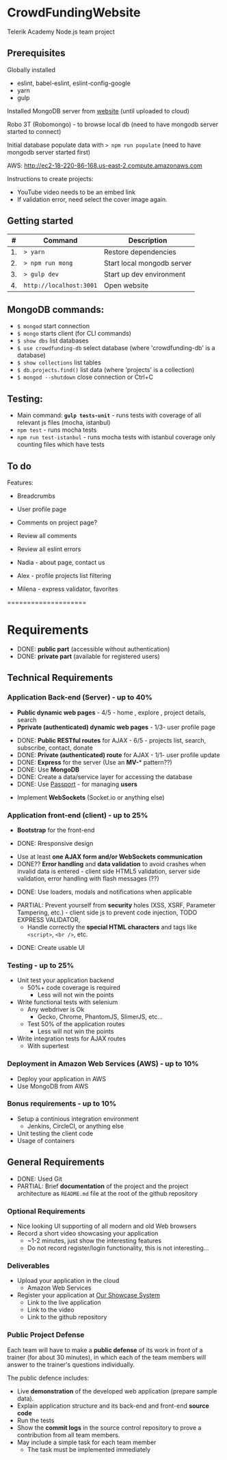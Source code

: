 # CrowdFundingWebsite
Telerik Academy Node.js team project

## Prerequisites

Globally installed 
- eslint, babel-eslint, eslint-config-google
- yarn
- gulp

Installed MongoDB server from [website](https://www.mongodb.com/) (until uploaded to cloud)

Robo 3T (Robomongo) - to browse local db (need to have mongodb server started to connect)

Initial database populate data with `> npm run populate` (need to have mongodb server started first)


AWS: 
http://ec2-18-220-86-168.us-east-2.compute.amazonaws.com

Instructions to create projects:
- YouTube video needs to be an embed link
- If validation error, need select the cover image again.

## Getting started
| #   | Command                 | Description                |
| --- | ----------------------- | -------------------------- |
| 1.  | `> yarn`                | Restore dependencies       |
| 2.  | `> npm run mong`        | Start local mongodb server |
| 3.  | `> gulp dev`            | Start up dev environment   |
| 4.  | `http://localhost:3001` | Open website               |

## MongoDB commands:
- `$ mongod` start connection
- `$ mongo` starts client (for CLI commands)
- `$ show dbs` list databases
- `$ use crowdfunding-db` select database (where 'crowdfunding-db' is a database)
- `$ show collections` list tables
- `$ db.projects.find()` list data (where 'projects' is a collection)
- `$ mongod --shutdown` close connection or Ctrl+C

## Testing:
- Main command: **`gulp tests-unit`** - runs tests with coverage of all relevant js files (mocha, istanbul)
- `npm test` - runs mocha tests
- `npm run test-istanbul` - runs mocha tests with istanbul coverage only counting files which have tests

## To do
Features:
- Breadcrumbs
- User profile page
- Comments on project page?
- Review all comments
- Review all eslint errors

- Nadia - about page, contact us
- Alex - profile projects list filtering
- Milena - express validator, favorites


====================

# Requirements

+ DONE: **public part** (accessible without authentication)
+ DONE: **private part** (available for registered users)

## Technical Requirements

### Application Back-end (Server) - up to 40%

- **Public dynamic web pages** - 4/5 - home , explore , project details, search
- **Pprivate (authenticated) dynamic web pages** - 1/3- user profile page
+ DONE: **Public RESTful routes** for AJAX - 6/5 - projects list, search,  subscribe, contact, donate
+ DONE: **Private (authenticated) route** for AJAX - 1/1- user profile update
+ DONE: **Express** for the server (Use an **MV-*** pattern??)
+ DONE: Use **MongoDB**
+ DONE: Create a data/service layer for accessing the database
+ DONE: Use [Passport](http://passportjs.org/) - for managing **users**
- Implement **WebSockets** (Socket.io or anything else)

### Application front-end (client) - up to 25%

- **Bootstrap** for the front-end
+ DONE: Rresponsive design
- Use at least **one AJAX form and/or WebSockets communication**
- DONE?? **Error handling** and **data validation** to avoid crashes when invalid data is entered - client side HTML5 validation, server side validation, error handling with flash messages (??)
+ DONE: Use loaders, modals and notifications when applicable
- PARTIAL: Prevent yourself from **security** holes (XSS, XSRF, Parameter Tampering, etc.) - client side js to prevent code injection, TODO EXPRESS VALIDATOR,
  - Handle correctly the **special HTML characters** and tags like `<script>`, `<br />`, etc.
+ DONE: Create usable UI

### Testing - up to 25%

- Unit test your application backend
  - 50%+ code coverage is required
    - Less will not win the points
- Write functional tests with selenium
  - Any webdriver is Ok
    - Gecko, Chrome, PhantomJS, SlimerJS, etc...
  - Test 50% of the application routes
    - Less will not win the points
- Write integration tests for AJAX routes
  - With supertest

### Deployment in Amazon Web Services (AWS) - up to 10%

- Deploy your application in AWS
- Use MongoDB from AWS

### Bonus requirements - up to 10%

- Setup a continious integration environment
  - Jenkins, CircleCI, or anything else
- Unit testing the client code
- Usage of containers

##  General Requirements

- DONE: Used Git
- PARTIAL: Brief **documentation** of the project and the project architecture as `README.md` file at the root of the github repository

### Optional Requirements

- Nice looking UI supporting of all modern and old Web browsers
- Record a short video showcasing your application
  - ~1-2 minutes, just show the interesting features
  - Do not record register/login functionality, this is not interesting...

### Deliverables

- Upload your application in the cloud
  - Amazon Web Services
- Register your application at [Our Showcase System](http://best.telerikacademy.com)
  - Link to the live application
  - Link to the video
  - Link to the github repository

### Public Project Defense

Each team will have to make a **public defense** of its work in front of a trainer (for about 30 minutes), in which each of the team members will answer to the trainer's questions individually.

The public defence includes:

- Live **demonstration** of the developed web application (prepare sample data).
- Explain application structure and its back-end and front-end **source code**
- Run the tests
- Show the **commit logs** in the source control repository to prove a contribution from all team members.
- May include a simple task for each team member
  - The task must be implemented immediately
